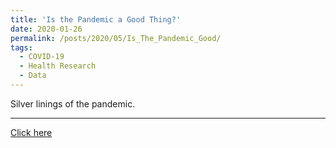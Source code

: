 ```yaml
---
title: 'Is the Pandemic a Good Thing?'
date: 2020-01-26
permalink: /posts/2020/05/Is_The_Pandemic_Good/
tags:
  - COVID-19
  - Health Research
  - Data
---
```

Silver linings of the pandemic. 

---

[Click here](https://citizenoflonelyplanet.blogspot.com/2020/05/is-pandemic-good-thing.html)

